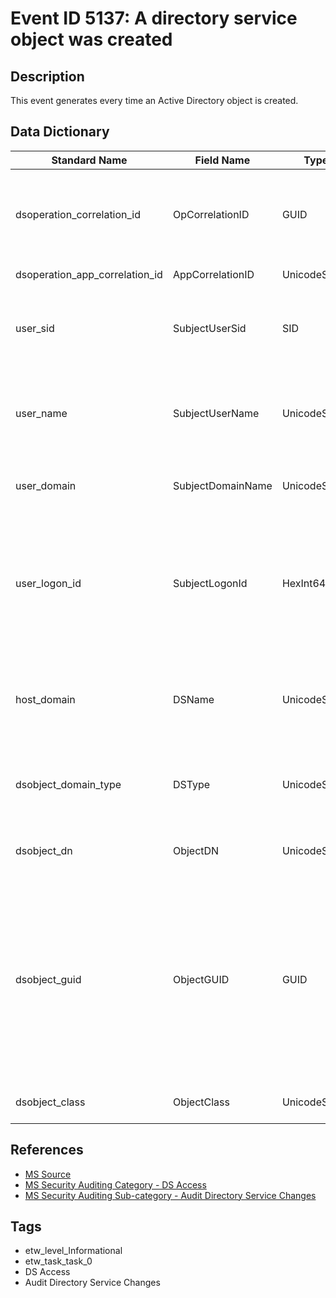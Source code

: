 # Event ID 5137: A directory service object was created

## Description
This event generates every time an Active Directory object is created.

## Data Dictionary
|Standard Name|Field Name|Type|Description|Sample Value|
|---|---|---|---|---|
|dsoperation_correlation_id|OpCorrelationID|GUID|multiple modifications are often executed as one operation via LDAP.|`{02647639-8626-43CE-AFE6-7AA1AD657739}`|
|dsoperation_app_correlation_id|AppCorrelationID|UnicodeString|always has "-" value.|`-`|
|user_sid|SubjectUserSid|SID|SID of account that requested the "create object" operation.|`ORG\IserA`|
|user_name|SubjectUserName|UnicodeString|the name of the account that requested the "create object" operation.|`UserA`|
|user_domain|SubjectDomainName|UnicodeString|subject's domain or computer name.|`ORG`|
|user_logon_id|SubjectLogonId|HexInt64|hexadecimal value that can help you correlate this event with recent events that might contain the same Logon ID|`0x432344`|
|host_domain|DSName|UnicodeString|the name of an Active Directory domain, where new object is created.|`org.local`|
|dsobject_domain_type|DSType|UnicodeString|has "Active Directory Domain Services" value for this event.|`Active Directory Domain Services`|
|dsobject_dn|ObjectDN|UnicodeString|distinguished name of the object that was created.|`CN=Win2003,CN=Users,DC=org,DC=local`|
|dsobject_guid|ObjectGUID|GUID|each Active Directory object has globally unique identifier (GUID), which is a 128-bit value that is unique not only in the enterprise but also across the world.|`CN=Win2003,CN=Users,DC=org,DC=local`|
|dsobject_class|ObjectClass|UnicodeString|class of the object that was created.|`computer`|

## References
* [MS Source](https://github.com/MicrosoftDocs/windows-itpro-docs/blob/master/windows/security/threat-protection/auditing/event-5137.md)
* [MS Security Auditing Category - DS Access](https://docs.microsoft.com/en-us/windows/security/threat-protection/auditing/advanced-security-audit-policy-settings#ds-access)
* [MS Security Auditing Sub-category - Audit Directory Service Changes](https://github.com/MicrosoftDocs/windows-itpro-docs/tree/master/windows/security/threat-protection/auditing/audit-directory-service-changes.md)

## Tags
* etw_level_Informational
* etw_task_task_0
* DS Access
* Audit Directory Service Changes
